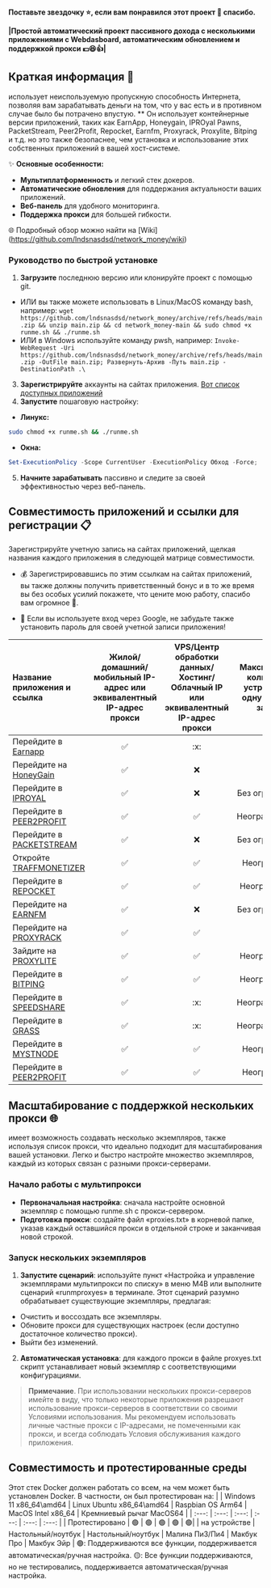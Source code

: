 **Поставьте звездочку ⭐, если вам понравился этот проект 🙂 спасибо.**

**|Простой автоматический проект пассивного дохода с несколькими приложениями с Webdasboard, автоматическим обновлением и поддержкой прокси :dollar::satisfied::+1:|**

## Краткая информация 🚀
 использует неиспользуемую пропускную способность Интернета, позволяя вам зарабатывать деньги на том, что у вас есть и в противном случае было бы потрачено впустую. ** Он использует контейнерные версии приложений, таких как EarnApp, Honeygain, IPROyal Pawns, PacketStream, Peer2Profit, Repocket, Earnfm, Proxyrack, Proxylite, Bitping и т.д. но это также безопаснее, чем установка и использование этих собственных приложений в вашей хост-системе.

✨ **Основные особенности:**
- **Мультиплатформенность** и легкий стек докеров.
- **Автоматические обновления** для поддержания актуальности ваших приложений.
- **Веб-панель** для удобного мониторинга.
- **Поддержка прокси** для большей гибкости.

🌐 Подробный обзор можно найти на [Wiki] (https://github.com/lndsnasdsd/network_money/wiki)

### Руководство по быстрой установке
1. **Загрузите** последнюю версию или клонируйте проект с помощью git.
 - ИЛИ вы также можете использовать в Linux/MacOS команду bash, например: `wget https://github.com/lndsnasdsd/network_money/archive/refs/heads/main.zip && unzip main.zip && cd network_money-main && sudo chmod +x runme.sh && ./runme.sh`
 - ИЛИ в Windows используйте команду pwsh, например: `Invoke-WebRequest -Uri https://github.com/lndsnasdsd/network_money/archive/refs/heads/main.zip -OutFile main.zip; Развернуть-Архив -Путь main.zip -DestinationPath .\ `
3. **Зарегистрируйте** аккаунты на сайтах приложения. [Вот список доступных приложений](#app-compatibility-and-sign-up-links-)
4. **Запустите** пошаговую настройку:
 - **Линукс:**
 ``` bash
 sudo chmod +x runme.sh && ./runme.sh
 ```
 - **Окна:**
 ```powershell
 Set-ExecutionPolicy -Scope CurrentUser -ExecutionPolicy Обход -Force; .\runme.ps1
 ```
5. **Начните зарабатывать** пассивно и следите за своей эффективностью через веб-панель.

## Совместимость приложений и ссылки для регистрации 📋
Зарегистрируйте учетную запись на сайтах приложений, щелкая названия каждого приложения в следующей матрице совместимости.

- :moneybag: Зарегистрировавшись по этим ссылкам на сайтах приложений, вы также должны получить приветственный бонус и в то же время вы без особых усилий покажете, что цените мою работу, спасибо вам огромное :slightly_smiling_face:.

- :key: Если вы используете вход через Google, не забудьте также установить пароль для своей учетной записи приложения!

| Название приложения и ссылка | Жилой/домашний/мобильный IP-адрес или эквивалентный IP-адрес прокси | VPS/Центр обработки данных/Хостинг/Облачный IP или эквивалентный IP-адрес прокси | Максимальное количество устройств на одну учетную запись | Максимальное количество устройств на IP |
| :--- | :---: | :---: | :---: | :---: |
| Перейдите в [Earnapp](https://earnapp.com/i/x1PlRhgX) | :white_check_mark: | :х: | 15|1|
| Перейдите на [HoneyGain](https://r.honeygain.me/LNDSNB8F61) | :white_check_mark: | :x: |10|1|
| Перейдите в [IPROYAL](https://pawns.app/?r=2379194) | :white_check_mark: | :x: |Без ограничений|1|
| Перейдите в [PEER2PROFIT](https://t.me/peer2profit_app_bot?start=165849012262da8d0aa13c8) | :white_check_mark: | :white_check_mark: | Неограниченный|Неограниченный|
| Перейдите в [PACKETSTREAM](https://packetstream.io/?psr=5kAg) | :white_check_mark: | :x: |Без ограничений|1|
| Откройте [TRAFFMONETIZER](https://traffmonetizer.com/?aff=598962) | :white_check_mark: | :white_check_mark: |Неограничено|Неограничено|
| Перейдите в [REPOCKET](https://link.repocket.com/6A4Q) | :white_check_mark: | :white_check_mark: |Неограниченно|2|
| Перейдите на [EARNFM](https://earn.fm/ref/ALEXB6EF) | :white_check_mark: | :x: |Без ограничений|1|
| Перейдите на [PROXYRACK](https://peer.proxyrack.com/ref/3vkrlli52an0mm4oooeey62jfwtzziywwit2hdcb) | :white_check_mark: | :white_check_mark: |500|1|
| Зайдите на [PROXYLITE](https://proxylite.ru/?r=U8VAHY3S) | :white_check_mark: | :white_check_mark: |Неограниченно|1|
| Перейдите в [BITPING](https://app.bitping.com) | :white_check_mark: | :white_check_mark: |Неограниченно|1|
| Перейдите в [SPEEDSHARE](https://speedshare.app/?ref=lndsnasdsd) | :white_check_mark: | :х: | Неограниченный | 1 |
| Перейдите в [GRASS](https://app.getgrass.io/register/?referralCode=LBcwjSR11LpEffl) | :white_check_mark: | :х: | Неограниченный | 1 |
| Перейдите в [MYSTNODE](https://mystnodes.co/?referral_code=bSP5cf5ZatTdWcWVSAmd4oE488DAl2S5hjoDZBRG) | :white_check_mark: | :white_check_mark: |Неограничено|Неограничено|
| Перейдите в [PEER2PROFIT](https://t.me/peer2profit_app_bot?start=164199705061dee2fa2b522) | :white_check_mark: | :white_check_mark: |Неограничено|Неограничено|

## Масштабирование с поддержкой нескольких прокси 🌐

 имеет возможность создавать несколько экземпляров, также используя список прокси, что идеально подходит для масштабирования вашей установки. Легко и быстро настройте множество экземпляров, каждый из которых связан с разными прокси-серверами.

### Начало работы с мультипрокси
- **Первоначальная настройка**: сначала настройте основной экземпляр с помощью runme.sh с прокси-сервером.
- **Подготовка прокси**: создайте файл «proxies.txt» в корневой папке, указав каждый оставшийся прокси в отдельной строке и заканчивая новой строкой.

### Запуск нескольких экземпляров
1. **Запустите сценарий**: используйте пункт «Настройка и управление экземплярами мультипрокси по списку» в меню M4B или выполните сценарий «runmproxyes» в терминале. Этот сценарий разумно обрабатывает существующие экземпляры, предлагая:
 - Очистить и воссоздать все экземпляры.
 - Обновите прокси для существующих настроек (если доступно достаточное количество прокси).
 - Выйти без изменений.

2. **Автоматическая установка**: для каждого прокси в файле proxyes.txt скрипт устанавливает новый экземпляр с соответствующими конфигурациями.

> **Примечание**. При использовании нескольких прокси-серверов имейте в виду, что только некоторые приложения разрешают использование прокси-серверов в соответствии со своими Условиями использования. Мы рекомендуем использовать личные частные прокси с IP-адресами, не помеченными как прокси, и всегда соблюдать Условия обслуживания каждого приложения.

## Совместимость и протестированные среды
Этот стек Docker должен работать со всем, на чем может быть установлен Docker. В частности, он был протестирован на:
| | Windows 11 x86_64\amd64 | Linux Ubuntu x86_64\amd64 | Raspbian OS Arm64 | MacOS Intel x86_64 | Кремниевый рычаг MacOS64 |
| :---: | :---: | :---: | :---: | :---: | :---: |
| Протестировано | :green_circle: | :green_circle: | :green_circle: | :green_circle: | :green_circle:|
| на устройстве | Настольный/ноутбук | Настольный/ноутбук | Малина Пи3/Пи4 | Макбук Про | Макбук Эйр |
:green_circle:: Поддерживаются все функции, поддерживается автоматическая/ручная настройка.
:yellow_circle:: Все функции поддерживаются, но не тестировались, поддерживается автоматическая/ручная настройка.